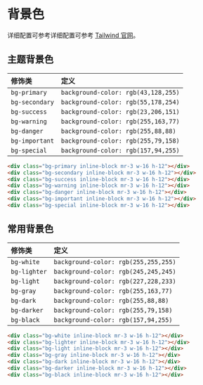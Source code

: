# 背景色

详细配置可参考详细配置可参考 [Tailwind 官网](https://www.tailwindcss.cn/docs/container)。

## 主题背景色

 | 修饰类        | 定义  |
 |:------------- |:----- |
 | `bg-primary`     | `background-color: rgb(43,128,255)`|
 | `bg-secondary`   | `background-color: rgb(55,178,254)`|
 | `bg-success`     | `background-color: rgb(23,206,151)`|
 | `bg-warning`     | `background-color: rgb(255,163,77)`|
 | `bg-danger`      | `background-color: rgb(255,88,88)`|
 | `bg-important`   | `background-color: rgb(255,79,158)`|
 | `bg-special`     | `background-color: rgb(157,94,255)`|

<Example flex gap-3>
  <div class="bg-primary inline-block mr-3 w-16 h-12"></div>
  <div class="bg-secondary inline-block mr-3 w-16 h-12"></div>
  <div class="bg-success inline-block mr-3 w-16 h-12"></div>
  <div class="bg-warning inline-block mr-3 w-16 h-12"></div>
  <div class="bg-danger inline-block mr-3 w-16 h-12"></div>
  <div class="bg-important inline-block mr-3 w-16 h-12"></div>
  <div class="bg-special inline-block mr-3 w-16 h-12"></div>
</Example>

```html
<div class="bg-primary inline-block mr-3 w-16 h-12"></div>
<div class="bg-secondary inline-block mr-3 w-16 h-12"></div>
<div class="bg-success inline-block mr-3 w-16 h-12"></div>
<div class="bg-warning inline-block mr-3 w-16 h-12"></div>
<div class="bg-danger inline-block mr-3 w-16 h-12"></div>
<div class="bg-important inline-block mr-3 w-16 h-12"></div>
<div class="bg-special inline-block mr-3 w-16 h-12"></div>
```

## 常用背景色
  | 修饰类        | 定义  |
  |:------------- |:----- |
  | `bg-white`       | `background-color: rgb(255,255,255)`|
  | `bg-lighter`     | `background-color: rgb(245,245,245)`|
  | `bg-light`       | `background-color: rgb(227,228,233)`|
  | `bg-gray`     | `background-color: rgb(255,163,77)`|
  | `bg-dark`      | `background-color: rgb(255,88,88)`|
  | `bg-darker`   | `background-color: rgb(255,79,158)`|
  | `bg-black`     | `background-color: rgb(157,94,255)`|

<Example>
  <div class="w-full h-16 bg-dark flex gap-3 justify-center items-center">
    <div class="bg-white inline-block mr-3 w-16 h-12"></div>
    <div class="bg-lighter inline-block mr-3 w-16 h-12"></div>
    <div class="bg-light inline-block mr-3 w-16 h-12"></div>
    <div class="bg-gray inline-block mr-3 w-16 h-12"></div>
    <div class="bg-dark inline-block mr-3 w-16 h-12"></div>
    <div class="bg-darker inline-block mr-3 w-16 h-12"></div>
    <div class="bg-black inline-block mr-3 w-16 h-12"></div>
  </div>
</Example>

```html
<div class="bg-white inline-block mr-3 w-16 h-12"></div>
<div class="bg-lighter inline-block mr-3 w-16 h-12"></div>
<div class="bg-light inline-block mr-3 w-16 h-12"></div>
<div class="bg-gray inline-block mr-3 w-16 h-12"></div>
<div class="bg-dark inline-block mr-3 w-16 h-12"></div>
<div class="bg-darker inline-block mr-3 w-16 h-12"></div>
<div class="bg-black inline-block mr-3 w-16 h-12"></div>
```
